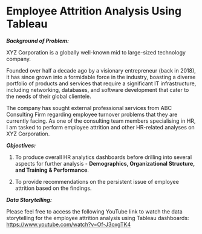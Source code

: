 # Employee Attrition Analysis Using Tableau
***Background of Problem:***

XYZ Corporation is a globally well-known mid to large-sized technology company. 

Founded over half a decade ago by a visionary entrepreneur (back in 2018), it has since grown into a formidable force in the industry, boasting a diverse portfolio of products and services that require a significant IT infrastructure, including networking, databases, and software development that cater to the needs of their global clientele.

The company has sought external professional services from ABC Consulting Firm regarding employee turnover problems that they are currently facing. As one of the consulting team members specialising in HR, I am tasked to perform employee attrition and other HR-related analyses on XYZ Corporation.

***Objectives:***

1. To produce overall HR analytics dashboards before drilling into several aspects for further analysis - **Demographics, Organizational Structure, and Training & Performance**.

2. To provide recommendations on the persistent issue of employee attrition based on the findings.

***Data Storytelling:***

Please feel free to access the following YouTube link to watch the data storytelling for the employee attrition analysis using Tableau dashboards:
https://www.youtube.com/watch?v=Of-J3oxgTK4
